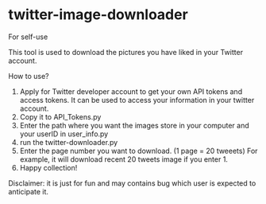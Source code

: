 # twitter-image-downloader
For self-use

This tool is used to download the pictures you have liked in your Twitter account.

How to use?
1.  Apply for Twitter developer account to get your own API tokens and access tokens.
    It can be used to access your information in your twitter account.
2.  Copy it to API_Tokens.py 
3.  Enter the path where you want the images store in your computer and your userID in user_info.py
4.  run the twitter-downloader.py
5.  Enter the page number you want to download. (1 page = 20 tweeets)
    For example, it will download recent 20 tweets image if you enter 1.
6.  Happy collection!

Disclaimer:
it is just for fun and may contains bug which user is expected to anticipate it.
